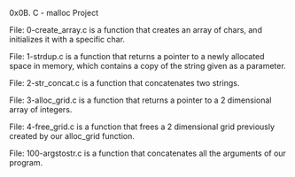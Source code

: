 0x0B. C - malloc Project



File: 0-create_array.c is a function that creates an array of chars, and initializes it with a specific char.




File: 1-strdup.c is a function that returns a pointer to a newly allocated space in memory, which contains a copy of the string given as a parameter.




File: 2-str_concat.c is a function that concatenates two strings.




File: 3-alloc_grid.c is a function that returns a pointer to a 2 dimensional array of integers.




File: 4-free_grid.c is a function that frees a 2 dimensional grid previously created by our alloc_grid function.




File: 100-argstostr.c is a function that concatenates all the arguments of our program.


